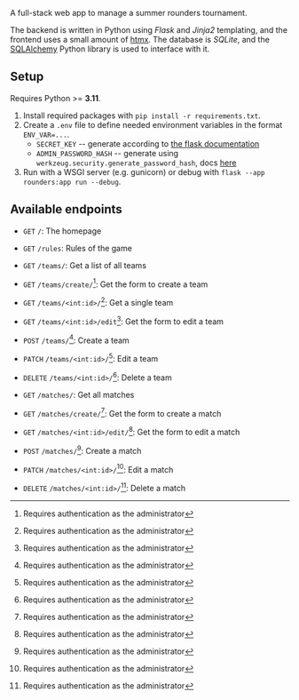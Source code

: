 A full-stack web app to manage a summer rounders tournament.

The backend is written in Python using *Flask* and *Jinja2* templating, and the frontend uses a small amount of [htmx](https://htmx.org/).
The database is *SQLite*, and the [SQLAlchemy](https://www.sqlalchemy.org/) Python library is used to interface with it.

## Setup
Requires Python >= **3.11**.
1. Install required packages with `pip install -r requirements.txt`.
2. Create a `.env` file to define needed environment variables in the format `ENV_VAR=...`.
    - `SECRET_KEY` -- generate according to [the flask documentation](https://flask.palletsprojects.com/en/2.3.x/config/#SECRET_KEY)
    - `ADMIN_PASSWORD_HASH` -- generate using `werkzeug.security.generate_password_hash`, docs [here](https://werkzeug.palletsprojects.com/en/3.0.x/utils/#werkzeug.security.generate_password_hash)
3. Run with a WSGI server (e.g. gunicorn) or debug with `flask --app rounders:app run --debug`.

## Available endpoints
- `GET` `/`: The homepage
- `GET` `/rules`: Rules of the game

- `GET` `/teams/`: Get a list of all teams
- `GET` `/teams/create/`[^1]: Get the form to create a team
- `GET` `/teams/<int:id>/`[^1]: Get a single team
- `GET` `/teams/<int:id>/edit`[^1]: Get the form to edit a team
- `POST` `/teams/`[^1]: Create a team
- `PATCH` `/teams/<int:id>/`[^1]: Edit a team
- `DELETE` `/teams/<int:id>/`[^1]: Delete a team

- `GET` `/matches/`: Get all matches
- `GET` `/matches/create/`[^1]: Get the form to create a match
- `GET` `/matches/<int:id>/edit/`[^1]: Get the form to edit a match
- `POST` `/matches/`[^1]: Create a match
- `PATCH` `/matches/<int:id>/`[^1]: Edit a match
- `DELETE` `/matches/<int:id>/`[^1]: Delete a match

[^1]: Requires authentication as the administrator

